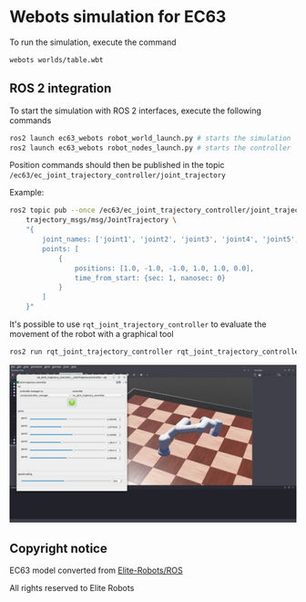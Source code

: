 # Webots simulation for EC63

To run the simulation, execute the command

```bash
webots worlds/table.wbt
```

## ROS 2 integration

To start the simulation with ROS 2 interfaces, execute the following commands

```bash
ros2 launch ec63_webots robot_world_launch.py # starts the simulation
ros2 launch ec63_webots robot_nodes_launch.py # starts the controller
```

Position commands should then be published in the topic `/ec63/ec_joint_trajectory_controller/joint_trajectory`

Example:

```bash
ros2 topic pub --once /ec63/ec_joint_trajectory_controller/joint_trajectory \
    trajectory_msgs/msg/JointTrajectory \
    "{
        joint_names: ['joint1', 'joint2', 'joint3', 'joint4', 'joint5', 'joint6'],
        points: [
            {
                positions: [1.0, -1.0, -1.0, 1.0, 1.0, 0.0],
                time_from_start: {sec: 1, nanosec: 0}
            }
        ]
    }"
```

It's possible to use `rqt_joint_trajectory_controller` to evaluate the movement of the robot with a graphical tool

```bash
ros2 run rqt_joint_trajectory_controller rqt_joint_trajectory_controller --ros-args --remap /robot_description:=/ec63/robot_description
```

![rqt_tool](./docs/rqt_tool.png)

## Copyright notice

EC63 model converted from [Elite-Robots/ROS](https://github.com/Elite-Robots/ROS)

All rights reserved to Elite Robots
